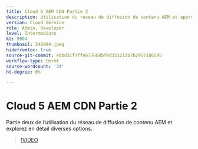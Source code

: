 ```yaml
---
title: Cloud 5 AEM CDN Partie 2
description: Utilisation du réseau de diffusion de contenu AEM et approfondissez les différentes options. (Entre 60 et 160 caractères)
version: Cloud Service
role: Admin, Developer
level: Intermediate
kt: 9904
thumbnail: 340994.jpeg
hidefromtoc: true
source-git-commit: ebbd31f7ffe677668bf8d351212b7b2957106595
workflow-type: tm+mt
source-wordcount: '34'
ht-degree: 0%

---
```



# Cloud 5 AEM CDN Partie 2

Partie deux de l’utilisation du réseau de diffusion de contenu AEM et explorez en détail diverses options. 

>[!VIDEO](https://video.tv.adobe.com/v/340994/?quality=12&learn=on)
